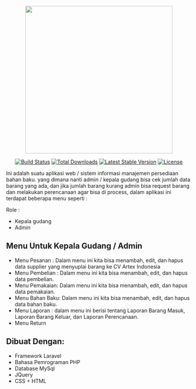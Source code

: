 <p align="center"><a href="https://laravel.com" target="_blank"><img src="https://raw.githubusercontent.com/laravel/art/master/logo-lockup/5%20SVG/2%20CMYK/1%20Full%20Color/laravel-logolockup-cmyk-red.svg" width="400"></a></p>

<p align="center">
<a href="https://travis-ci.org/laravel/framework"><img src="https://travis-ci.org/laravel/framework.svg" alt="Build Status"></a>
<a href="https://packagist.org/packages/laravel/framework"><img src="https://img.shields.io/packagist/dt/laravel/framework" alt="Total Downloads"></a>
<a href="https://packagist.org/packages/laravel/framework"><img src="https://img.shields.io/packagist/v/laravel/framework" alt="Latest Stable Version"></a>
<a href="https://packagist.org/packages/laravel/framework"><img src="https://img.shields.io/packagist/l/laravel/framework" alt="License"></a>
</p>


Ini adalah suatu aplikasi web / sistem informasi manajemen persediaan bahan baku. yang dimana nanti admin / kepala gudang bisa cek jumlah data barang yang ada, dan jika jumlah barang kurang admin bisa request barang dan melakukan perencanaan agar bisa di process, dalam aplikasi ini terdapat beberapa menu seperti :

Role :
- Kepala gudang
- Admin

## Menu Untuk Kepala Gudang / Admin
- Menu Pesanan : Dalam menu ini kita bisa menambah, edit, dan hapus data supplier yang menyuplai barang ke CV Artex Indonesia
- Menu Pembelian : Dalam menu ini kita bisa menambah, edit, dan hapus data pembelian.
- Menu Pemakaian: Dalam menu ini kita bisa menambah, edit, dan hapus data pemakaian.
- Menu Bahan Baku: Dalam menu ini kita bisa menambah, edit, dan hapus data bahan baku. 
- Menu Laporan : dalam menu ini berisi tentang Laporan Barang Masuk, Laporan Barang Keluar, dan Laporan Perencanaan.
- Menu Return
  
## Dibuat Dengan:
- Framework Laravel
- Bahasa Pemrograman PHP
- Database MySql
- JQuery
- CSS + HTML

